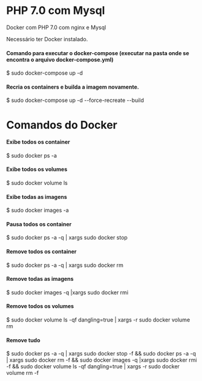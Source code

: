 # PHP 7.0 com Mysql
Docker com PHP 7.0 com nginx e Mysql
 
Necessário ter Docker instalado.



#### Comando para executar o docker-compose (executar na pasta onde se encontra o arquivo docker-compose.yml)

$ sudo docker-compose up -d

#### Recria os containers e builda a imagem novamente.

$ sudo docker-compose up -d --force-recreate --build

 
 
 
# Comandos do Docker

#### Exibe todos os container
$ sudo docker ps -a

#### Exibe todos os volumes
$ sudo docker volume ls

#### Exibe todas as imagens
$ sudo docker images -a

#### Pausa todos os container
$ sudo docker ps -a -q  | xargs sudo docker stop

#### Remove todos os container
$ sudo docker ps -a -q  | xargs sudo docker rm

#### Remove todas as imagens
$ sudo docker images -q |xargs sudo docker rmi

#### Remove todos os volumes
$ sudo docker volume ls -qf dangling=true | xargs -r sudo docker volume rm

#### Remove tudo
$ sudo docker ps -a -q  | xargs sudo docker stop -f && sudo docker ps -a -q | xargs sudo docker rm -f && sudo docker images -q |xargs sudo docker rmi -f && sudo docker volume ls -qf dangling=true | xargs -r sudo docker volume rm -f

